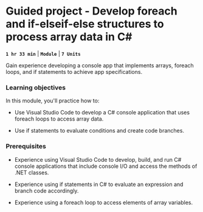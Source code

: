 # Guided project - Develop foreach and if-elseif-else structures to process array data in C#

**`1 hr 33 min`** | **`Module`** | **`7 Units`**

Gain experience developing a console app that implements arrays, foreach loops, and if statements to achieve app specifications.

### Learning objectives

In this module, you'll practice how to:

- Use Visual Studio Code to develop a C# console application that uses foreach loops to access array data.

- Use if statements to evaluate conditions and create code branches.

### Prerequisites

- Experience using Visual Studio Code to develop, build, and run C# console applications that include console I/O and access the methods of .NET classes.

- Experience using if statements in C# to evaluate an expression and branch code accordingly.

- Experience using a foreach loop to access elements of array variables.